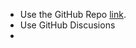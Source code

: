 - Use the GitHub Repo [link](https://github.com/Cyfrin/moccasin-full-course-cu).
- Use GitHub Discusions
- 